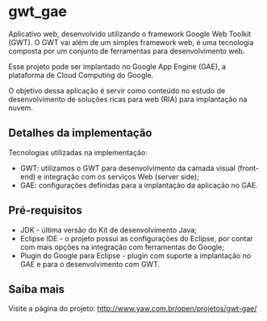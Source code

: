 gwt_gae
===============

Aplicativo web, desenvolvido utilizando o framework Google Web Toolkit (GWT). O GWT vai além de um simples framework web, é uma tecnologia composta por um conjunto de ferramentas para desenvolvimento web.

Esse projeto pode ser implantado no Google App Engine (GAE), a plataforma de Cloud Computing do Google.

O objetivo dessa aplicação é servir como conteúdo no estudo de desenvolvimento de soluções ricas para web (RIA) para implantação na nuvem.

Detalhes da implementação
-------
Tecnologias utilizadas na implementação:
* GWT: utilizamos o GWT para desenvolvimento da camada visual (front-end) e integração com os serviços Web (server side);
* GAE: configurações definidas para a implantação da aplicação no GAE.

Pré-requisitos
-------
* JDK - última versão do Kit de desenvolvimento Java;
* Eclipse IDE - o projeto possui as configurações do Eclipse, por contar com mais opções na integração com ferramentas do Google;
* Plugin do Google para Eclipse - plugin com suporte a implantação no GAE e para o desenvolvimento com GWT.

Saiba mais
-------
Visite a página do projeto:
http://www.yaw.com.br/open/projetos/gwt-gae/
